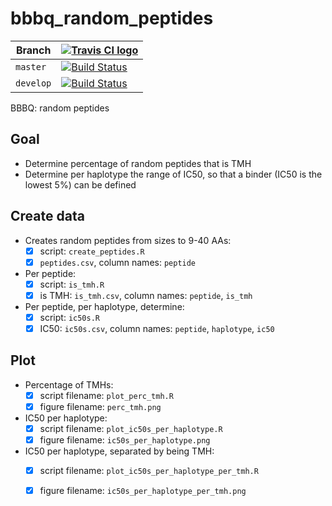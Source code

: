 # bbbq_random_peptides

Branch   |[![Travis CI logo](pics/TravisCI.png)](https://travis-ci.org)                                                                             
---------|------------------------------------------------------------------------------------------------------------------------------------------
`master` |[![Build Status](https://travis-ci.org/richelbilderbeek/bbbq_random_peptides.svg?branch=master)](https://travis-ci.org/richelbilderbeek/bbbq_random_peptides) 
`develop`|[![Build Status](https://travis-ci.org/richelbilderbeek/bbbq_random_peptides.svg?branch=develop)](https://travis-ci.org/richelbilderbeek/bbbq_random_peptides)

BBBQ: random peptides

## Goal
 
 * Determine percentage of random peptides that is TMH
 * Determine per haplotype the range of IC50, so that a 
   binder (IC50 is the lowest 5%) can be defined

## Create data

 * Creates random peptides from sizes to 9-40 AAs: 
    * [x] script: `create_peptides.R`
    * [x] `peptides.csv`, column names: `peptide` 
 * Per peptide:
    * [x] script: `is_tmh.R`
    * [x] is TMH: `is_tmh.csv`, column names: `peptide`, `is_tmh`
 * Per peptide, per haplotype, determine:
    * [x] script: `ic50s.R`
    * [x] IC50: `ic50s.csv`, column names: `peptide`, `haplotype`, `ic50`

## Plot

 * Percentage of TMHs: 
    * [x] script filename: `plot_perc_tmh.R`
    * [x] figure filename: `perc_tmh.png`
 * IC50 per haplotype: 
    * [x] script filename: `plot_ic50s_per_haplotype.R`
    * [x] figure filename: `ic50s_per_haplotype.png`
 * IC50 per haplotype, separated by being TMH: 
    * [x] script filename: `plot_ic50s_per_haplotype_per_tmh.R`
    * [x] figure filename: `ic50s_per_haplotype_per_tmh.png`

